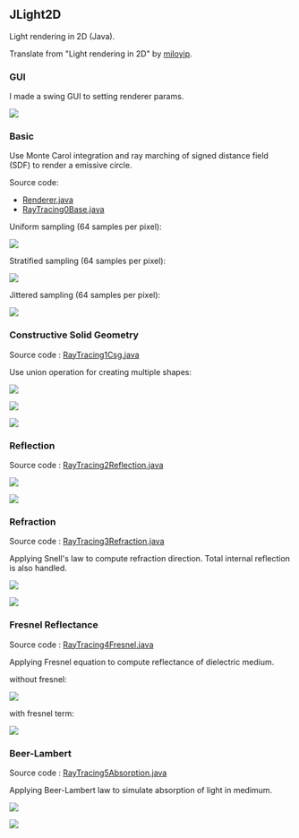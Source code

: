 ## JLight2D

Light rendering in 2D (Java).

Translate from "Light rendering in 2D" by [miloyip](https://github.com/miloyip/light2d).

### GUI

I made a swing GUI to setting renderer params.

![](screenshots/00_SettingDialog.png)

### Basic

Use Monte Carol integration and ray marching of signed distance field (SDF) to render a emissive circle.

Source code: 

* [Renderer.java](https://github.com/jmecn/JLight2d/blob/master/src/main/java/net/jmecn/Renderer.java)
* [RayTracing0Base.java](https://github.com/jmecn/JLight2d/blob/master/src/main/java/net/jmecn/renderer/RayTracing0Base.java)

Uniform sampling (64 samples per pixel):

![](screenshots/01_Uniform_64.png)

Stratified sampling (64 samples per pixel):

![](screenshots/02_Stratified_64.png)

Jittered sampling (64 samples per pixel):

![](screenshots/03_Jittered_64.png)

### Constructive Solid Geometry

Source code : [RayTracing1Csg.java](https://github.com/jmecn/JLight2d/blob/master/src/main/java/net/jmecn/renderer/RayTracing1Csg.java)

Use union operation for creating multiple shapes:

![](screenshots/04_Csg_Capsule.png)

![](screenshots/05_Csg_Triangle.png)

![](screenshots/06_Csg_Moon.png)

### Reflection

Source code : [RayTracing2Reflection.java](https://github.com/jmecn/JLight2d/blob/master/src/main/java/net/jmecn/renderer/RayTracing2Reflection.java)

![](screenshots/07_Reflection.png)

![](screenshots/07_Reflection2.png)

### Refraction

Source code : [RayTracing3Refraction.java](https://github.com/jmecn/JLight2d/blob/master/src/main/java/net/jmecn/renderer/RayTracing3Refraction.java)

Applying Snell's law to compute refraction direction. Total internal reflection is also handled.

![](screenshots/08_Refraction.png)

![](screenshots/09_Refraction_ConvexLens.png)


### Fresnel Reflectance

Source code : [RayTracing4Fresnel.java](https://github.com/jmecn/JLight2d/blob/master/src/main/java/net/jmecn/renderer/RayTracing4Fresnel.java)

Applying Fresnel equation to compute reflectance of dielectric medium.

without fresnel:

![](screenshots/10_Refraction_ConvexLens.png)

with fresnel term:

![](screenshots/11_Fresnel_ConvexLens.png)

### Beer-Lambert

Source code : [RayTracing5Absorption.java](https://github.com/jmecn/JLight2d/blob/master/src/main/java/net/jmecn/renderer/RayTracing5Absorption.java)

Applying Beer-Lambert law to simulate absorption of light in medimum.

![](screenshots/12_Absorption_ConvexLens.png)

![](screenshots/13_Absorption_Ngon.png)